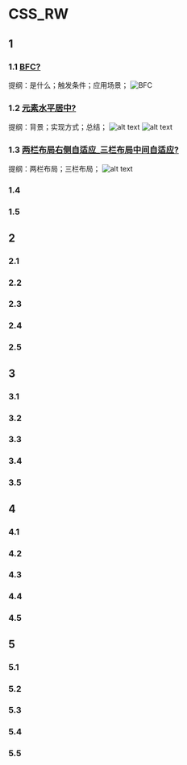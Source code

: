 # CSS_RW

## 1

### 1.1 [BFC?](../../public/1.example/1.FRONT_RW/1/4.BFC.html)

提纲：是什么；触发条件；应用场景；
![BFC](image-2.png)

### 1.2 [元素水平居中?](../../public/1.example/1.FRONT_RW/1/5.元素水平居中.html)

提纲：背景；实现方式；总结；
![alt text](image-3.png)
![alt text](image-4.png)

### 1.3 [两栏布局右侧自适应_三栏布局中间自适应?](../../public/1.example/1.FRONT_RW/2/1.两栏布局右侧自适应_三栏布局中间自适应.html)

提纲：两栏布局；三栏布局；
![alt text](image-5.png)

### 1.4

### 1.5

## 2

### 2.1

### 2.2

### 2.3

### 2.4

### 2.5

## 3

### 3.1

### 3.2

### 3.3

### 3.4

### 3.5

## 4

### 4.1

### 4.2

### 4.3

### 4.4

### 4.5

## 5

### 5.1

### 5.2

### 5.3

### 5.4

### 5.5
